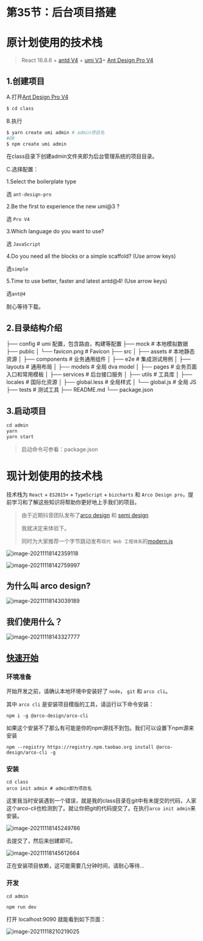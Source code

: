 



# 第35节：后台项目搭建



# 原计划使用的技术栈

> React 16.8.6 + [antd V4](https://ant.design/docs/react/introduce-cn) + [umi V3](https://umijs.org/zh-CN/docs)+ [Ant Design Pro V4](https://pro.ant.design/docs/getting-started-cn) 

## 1.创建项目

A.打开[Ant Design Pro V4](https://pro.ant.design/docs/getting-started-cn)

```bash
$ cd class
```

B.执行

```bash
$ yarn create umi admin # admin项目名
#OR
$ npm create umi admin

```

在class目录下创建admin文件夹即为后台管理系统的项目目录。

C.选择配置：

1.Select the boilerplate type

选 `ant-design-pro`

2.Be the first to experience the new umi@3 ?

选 `Pro V4`

3.Which language do you want to use?

选 `JavaScript`

4.Do you need all the blocks or a simple scaffold? (Use arrow keys)

选`simple`

5.Time to use better, faster and latest antd@4! (Use arrow keys)

选`ant@4`

耐心等待下载。



## 2.目录结构介绍

├── config                   # umi 配置，包含路由，构建等配置
├── mock                     # 本地模拟数据
├── public
│   └── favicon.png          # Favicon
├── src
│   ├── assets               # 本地静态资源
│   ├── components           # 业务通用组件
│   ├── e2e                  # 集成测试用例
│   ├── layouts              # 通用布局
│   ├── models               # 全局 dva model
│   ├── pages                # 业务页面入口和常用模板
│   ├── services             # 后台接口服务
│   ├── utils                # 工具库
│   ├── locales              # 国际化资源
│   ├── global.less          # 全局样式
│   └── global.js            # 全局 JS
├── tests                    # 测试工具
├── README.md
└── package.json

## 3.启动项目

```js
cd admin
yarn 
yarn start
```

> 启动命令可参看：package.json



# 现计划使用的技术栈

技术栈为 `React` + `ES2015+` + `TypeScript` + `bizcharts` 和 `Arco Design pro`，提前学习和了解这些知识将帮助你更好地上手我们的项目。

> 由于近期抖音团队发布了[arco design](https://arco.design/) 和 [semi design](https://semi.design/zh-CN/)
>
> 我就决定来体验下。
>
> 同时为大家推荐一个字节跳动发布`现代 Web 工程体系`的[modern.js](https://modernjs.dev/docs/start/mobile)



![image-20211118142359118](/Users/xwl/Desktop/class/md/后台管理图片/image-20211118142359118.png)

![image-20211118142759997](/Users/xwl/Desktop/class/md/后台管理图片/image-20211118142759997.png)

## 为什么叫 arco design?

![image-20211118143039189](/Users/xwl/Desktop/class/md/后台管理图片/image-20211118143039189.png)

## 我们使用什么？

![image-20211118143327777](/Users/xwl/Desktop/class/md/后台管理图片/image-20211118143327777.png)

## [快速开始](https://arco.design/docs/pro/start)

### 环境准备

开始开发之前，请确认本地环境中安装好了 `node`， `git` 和 `arco cli`。

其中 `arco cli` 是安装项目模版的工具，请运行以下命令安装：

```
npm i -g @arco-design/arco-cli
```

如果这个安装不了那么有可能是你的npm源找不到包。我们可以设置下npm源来安装

```
npm --registry https://registry.npm.taobao.org install @arco-design/arco-cli -g
```

### 安装

```
cd class 
arco init admin # admin即为项目名
```

这里我当时安装遇到一个错误，就是我的class目录在git中有未提交的代码，人家这个arco-cli也检测到了。就让你把git的代码提交了。在执行`arco init admin`来安装。

![image-20211118145249786](/Users/xwl/Desktop/class/md/后台管理图片/image-20211118145249786.png)

去提交了，然后来创建即可。

![image-20211118145612664](/Users/xwl/Desktop/class/md/后台管理图片/image-20211118145612664.png)

正在安装项目依赖，这可能需要几分钟时间，请耐心等待...

### 开发

```
cd admin

npm run dev
```

打开 localhost:9090 就能看到如下页面：

![image-20211118210219025](/Users/xwl/Desktop/class/md/后台管理图片/image-20211118210219025.png)



